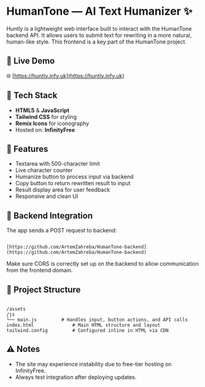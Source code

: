 # HumanTone — AI Text Humanizer ✨

Huntly is a lightweight web interface built to interact with the HumanTone backend API. It allows users to submit text for rewriting in a more natural, human-like style. This frontend is a key part of the HumanTone project.

## 🔗 Live Demo

🌐 [https://huntly.infy.uk](https://huntly.infy.uk)

## 🚀 Tech Stack

- **HTML5** & **JavaScript**
- **Tailwind CSS** for styling
- **Remix Icons** for iconography
- Hosted on: **InfinityFree**

## 🎯 Features

- Textarea with 500-character limit
- Live character counter
- Humanize button to process input via backend
- Copy button to return rewritten result to input
- Result display area for user feedback
- Responsive and clean UI

## 🔌 Backend Integration

The app sends a POST request to backend:

```

[https://github.com/ArtemZahreba/HumanTone-backend](https://github.com/ArtemZahreba/HumanTone-backend)

```

Make sure CORS is correctly set up on the backend to allow communication from the frontend domain.

## 📁 Project Structure

```

/assets
/js
└── main.js         # Handles input, button actions, and API calls
index.html              # Main HTML structure and layout
tailwind.config         # Configured inline in HTML via CDN

```

## ⚠️ Notes

- The site may experience instability due to free-tier hosting on InfinityFree.
- Always test integration after deploying updates.


